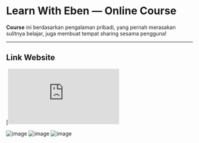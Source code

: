 # Learn With Eben — Online Course

**Course** ini berdasarkan pengalaman pribadi, yang pernah merasakan sulitnya belajar, juga membuat tempat sharing sesama pengguna! 



---
## Link Website

[![Click Me!](https://hnxzl.github.io/learn-with-eben/java-course.html)



![image](https://github.com/user-attachments/assets/b51c9609-4cf1-486c-9d55-eb4b5262338c)
![image](https://github.com/user-attachments/assets/f14e8ba7-a1fa-41bb-8ed4-cae6ff305782)
![image](https://github.com/user-attachments/assets/802f624e-b95c-4018-89e8-2b8baa82bf68)
